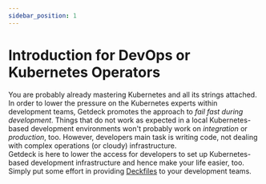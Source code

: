 ```yaml
---
sidebar_position: 1
---
```

# Introduction for DevOps or Kubernetes Operators
You are probably already mastering Kubernetes and all its strings attached. In order to lower the pressure on
the Kubernetes experts within development teams, Getdeck promotes the approach to _fail fast during development_.
Things that do not work as expected in a local Kubernetes-based development environments won't probably work on 
_integration_ or _production_, too. However, developers main task is writing code, not dealing with complex operations (or
cloudy) infrastructure.   
Getdeck is here to lower the access for developers to set up Kubernetes-based development
infrastructure and hence make your life easier, too. Simply put some effort in providing [Deckfiles](/docs/deckfile/specs)
to your development teams.